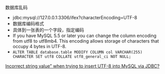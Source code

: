 数据库乱码

- jdbc:mysql://127.0.0.1:3306/ifex?characterEncoding=UTF-8
- 数据库编码格式
- 具体到一张表的一个字段，指定编码
- If you have MySQL 5.5 or later you can change the column encoding from utf8 to utf8mb4. This encoding allows storage of characters that occupy 4 bytes in UTF-8.
- `ALTER TABLE database.table MODIFY COLUMN col VARCHAR(255)  CHARACTER SET utf8 COLLATE utf8_general_ci NOT NULL;`

[Incorrect string value” when trying to insert UTF-8 into MySQL via JDBC?](http://stackoverflow.com/questions/10957238/incorrect-string-value-when-trying-to-insert-utf-8-into-mysql-via-jdbc)
